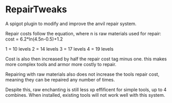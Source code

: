 # RepairTweaks
A spigot plugin to modify and improve the anvil repair system.

Repair costs follow the equation, where n is raw materials used for repair:  cost = 6.2*ln(4.5n-0.5)+1.2

1 = 10 levels
2 = 14 levels
3 = 17 levels
4 = 19 levels

Cost is also then increased by half the repair cost tag minus one. this makes more complex tools and armor more costly to repair.

Repairing with raw materials also does not increase the tools repair cost, meaning they can be repaired any number of times.

Despite this, raw enchanting is still less xp effificent for simple tools, up to 4 combines.
When installed, existing tools will not work well with this system.
